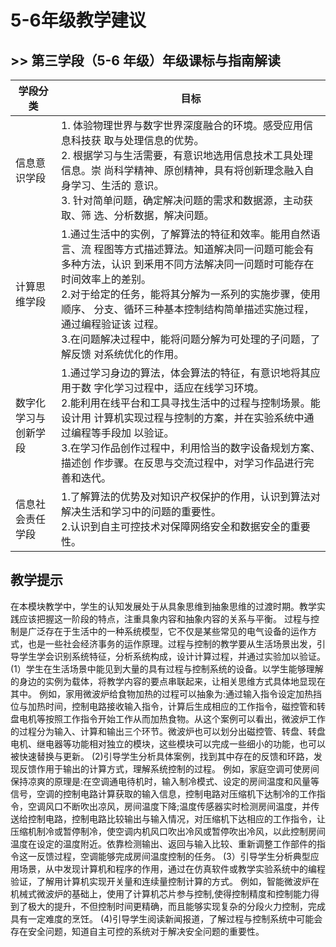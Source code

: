 # 5-6年级教学建议

## >> 第三学段（5-6 年级）年级课标与指南解读

| 学段分类	| 目标 |
|---|---|
| 信息意识学段 | 1. 体验物理世界与数字世界深度融合的环境。感受应用信息科技获 取与处理信息的优势。<br/>  2. 根据学习与生活需要，有意识地选用信息技术工具处理信息。崇 尚科学精神、原创精神，具有将创新理念融入自身学习、生活的 意识。<br/> 3. 针对简单问题，确定解决问题的需求和数据源，主动获取、筛 选、分析数据，解决问题。
| 计算思维学段  |1.通过生活中的实例，了解算法的特征和效率。能用自然语言、流 程图等方式描述算法。知道解决同一问题可能会有多种方法，认识 到釆用不同方法解决同一问题时可能存在时间效率上的差别。<br/>  2.对于给定的任务，能将其分解为一系列的实施步骤，使用顺序、 分支、循环三种基本控制结构简单描述实施过程，通过编程验证该 过程。<br/>  3.在问题解决过程中，能将问题分解为可处理的子问题，了解反馈 对系统优化的作用。 |
| 数字化学习与创新学段  |1.通过学习身边的算法，体会算法的特征，有意识地将其应用于数 字化学习过程中，适应在线学习环境。<br/>  2.能利用在线平台和工具寻找生活中的过程与控制场景。能设计用 计算机实现过程与控制的方案，并在实验系统中通过编程等手段加 以验证。<br/> 3.在学习作品创作过程中，利用恰当的数字设备规划方案、描述创 作步骤。在反思与交流过程中，对学习作品进行完善和迭代。|
| 信息社会责任学段  | 1.了解算法的优势及对知识产权保护的作用，认识到算法对解决生活和学习中的问题的重要性。<br/>2.认识到自主可控技术对保障网络安全和数据安全的重要性。|
 

## 教学提示
在本模块教学中，学生的认知发展处于从具象思维到抽象思维的过渡时期。教学实践应该把握这一阶段的特点，注重具象内容和抽象内容的关系与平衡。
过程与控制是广泛存在于生活中的一种系统模型，它不仅是某些常见的电气设备的运作方式，也是一些社会经济事务的运作原理。过程与控制的教学要从生活场景出发，引导学生学会识别系统特征，分析系统构成，设计计算过程，并通过实验加以验证。
(1）学生在生活场景中能见到大量的具有过程与控制系统的设备。以学生能够理解的身边的实例为载体，将教学内容的要点串联起来，让相关思维方式具体地显现在其中。
例如，家用微波炉给食物加热的过程可以抽象为:通过输入指令设定加热挡位与加热时间，控制电路接收输入指令，计算后生成相应的工作指令，磁控管和转盘电机等按照工作指令开始工作从而加热食物。从这个案例可以看出，微波炉工作的过程分为输入、计算和输出三个环节。微波炉也可以划分出磁控管、转盘、转盘电机、继电器等功能相对独立的模块，这些模块可以完成一些细小的功能，也可以被快速替换与更新。
(2)引导学生分析具体案例，找到其中存在的反馈和环路，发现反馈作用于输出的计算方式，理解系统控制的过程。
例如，家庭空调可使房间保持凉爽的原理是:在空调通电待机时，输入制冷模式、设定的房间温度和风量等信号，空调的控制电路计算获取的输入信息，控制电路对压缩机下达制冷的工作指令，空调风口不断吹出凉风，房间温度下降;温度传感器实时检测房间温度，并传送给控制电路，控制电路比较输出与输入情况，对压缩机下达相应的工作指令，让压缩机制冷或暂停制冷，使空调内机风口吹出冷风或暂停吹出冷风，以此控制房间温度在设定的温度附近。依靠检测输出、返回与输入比较、重新调整工作部件的指令这一反馈过程，空调能够完成房间温度控制的任务。
(3）引导学生分析典型应用场景，从中发现计算机和程序的作用，通过在仿真软件或教学实验系统中的编程验证，了解用计算机实现开关量和连续量控制计算的方式。
例如，智能微波炉在机械式微波炉的基础上，使用了计算机芯片参与控制,使得控制精度和控制能力得到了极大的提升，不但控制时间更精确，而且能够实现复杂的分段火力控制，完成具有一定难度的烹饪。
(4)引导学生阅读新闻报道，了解过程与控制系统中可能会存在安全问题，知道自主可控的系统对于解决安全问题的重要性。
